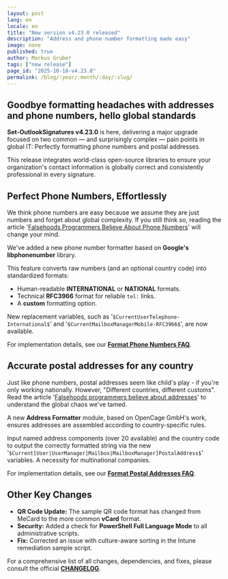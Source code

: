 ```yaml
---
layout: post
lang: en
locale: en
title: "New version v4.23.0 released"
description: "Address and phone number formatting made easy"
image: none
published: true
author: Markus Gruber
tags: ["new release"]
page_id: "2025-10-18-v4.23.0"
permalink: /blog/:year/:month/:day/:slug/
---
```

## Goodbye formatting headaches with addresses and phone numbers, hello global standards
**Set-OutlookSignatures v4.23.0** is here, delivering a major upgrade focused on two common — and surprisingly complex — pain points in global IT: Perfectly formatting phone numbers and postal addresses.

This release integrates world-class open-source libraries to ensure your organization's contact information is globally correct and consistently professional in every signature.

## Perfect Phone Numbers, Effortlessly
We think phone numbers are easy because we assume they are just numbers and forget about global complexity. If you still think so, reading the article '[Falsehoods Programmers Believe About Phone Numbers](https://set-outlooksignatures.com/faq/#4412-format-phone-numbers)' will change your mind.

We've added a new phone number formatter based on **Google's libphonenumber** library.

This feature converts raw numbers (and an optional country code) into standardized formats:
- Human-readable **INTERNATIONAL** or **NATIONAL** formats.
- Technical **RFC3966** format for reliable `tel:` links.
- A **custom** formatting option.

New replacement variables, such as '`$CurrentUserTelephone-International$`' and '`$CurrentMailboxManagerMobile-RFC3966$`', are now available.

For implementation details, see our **[Format Phone Numbers FAQ](https://set-outlooksignatures.com/faq/#4412-format-phone-numbers)**.

## Accurate postal addresses for any country
Just like phone numbers, postal addresses seem like child's play - if you're only working nationally. However, "Different countries, different customs". Read the article '[Falsehoods programmers believe about addresses](https://set-outlooksignatures.com/faq/#4413-format-postal-addresses)' to understand the global chaos we've tamed.

A new **Address Formatter** module, based on OpenCage GmbH's work, ensures addresses are assembled according to country-specific rules.

Input named address components (over 20 available) and the country code to output the correctly formatted string via the new '`$Current[User|UserManager|Mailbox|MailboxManager]PostalAddress$`' variables. A necessity for multinational companies.

For implementation details, see our **[Format Postal Addresses FAQ](https://set-outlooksignatures.com/faq/#4413-format-postal-addresses)**.

## Other Key Changes
* **QR Code Update:** The sample QR code format has changed from MeCard to the more common **vCard** format.
* **Security:** Added a check for **PowerShell Full Language Mode** to all administrative scripts.
* **Fix:** Corrected an issue with culture-aware sorting in the Intune remediation sample script.

For a comprehensive list of all changes, dependencies, and fixes, please consult the official **[CHANGELOG](https://github.com/Set-OutlookSignatures/Set-OutlookSignatures/blob/main/docs/CHANGELOG.md)**.
